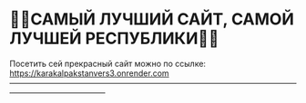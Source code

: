 # 🐫✨САМЫЙ ЛУЧШИЙ САЙТ, САМОЙ ЛУЧШЕЙ РЕСПУБЛИКИ🐫✨
Посетить сей прекрасный сайт можно по ссылке: https://karakalpakstanvers3.onrender.com
————————————————————————————————————————————————
